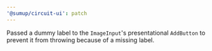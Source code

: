 ```yaml
---
'@sumup/circuit-ui': patch
---
```


Passed a dummy label to the `ImageInput`'s presentational `AddButton` to prevent it from throwing because of a missing label.
